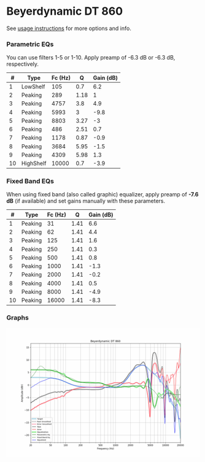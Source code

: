 # Beyerdynamic DT 860
See [usage instructions](https://github.com/jaakkopasanen/AutoEq#usage) for more options and info.

### Parametric EQs
You can use filters 1-5 or 1-10. Apply preamp of -6.3 dB or -6.3 dB, respectively.

|   # | Type      |   Fc (Hz) |    Q |   Gain (dB) |
|-----|-----------|-----------|------|-------------|
|   1 | LowShelf  |       105 | 0.7  |         6.2 |
|   2 | Peaking   |       289 | 1.18 |         1   |
|   3 | Peaking   |      4757 | 3.8  |         4.9 |
|   4 | Peaking   |      5993 | 3    |        -9.8 |
|   5 | Peaking   |      8803 | 3.27 |        -3   |
|   6 | Peaking   |       486 | 2.51 |         0.7 |
|   7 | Peaking   |      1178 | 0.87 |        -0.9 |
|   8 | Peaking   |      3684 | 5.95 |        -1.5 |
|   9 | Peaking   |      4309 | 5.98 |         1.3 |
|  10 | HighShelf |     10000 | 0.7  |        -3.9 |

### Fixed Band EQs
When using fixed band (also called graphic) equalizer, apply preamp of **-7.6 dB** (if available) and set gains manually with these parameters.

|   # | Type    |   Fc (Hz) |    Q |   Gain (dB) |
|-----|---------|-----------|------|-------------|
|   1 | Peaking |        31 | 1.41 |         6.6 |
|   2 | Peaking |        62 | 1.41 |         4.4 |
|   3 | Peaking |       125 | 1.41 |         1.6 |
|   4 | Peaking |       250 | 1.41 |         0.3 |
|   5 | Peaking |       500 | 1.41 |         0.8 |
|   6 | Peaking |      1000 | 1.41 |        -1.3 |
|   7 | Peaking |      2000 | 1.41 |        -0.2 |
|   8 | Peaking |      4000 | 1.41 |         0.5 |
|   9 | Peaking |      8000 | 1.41 |        -4.9 |
|  10 | Peaking |     16000 | 1.41 |        -8.3 |

### Graphs
![](./Beyerdynamic%20DT%20860.png)
